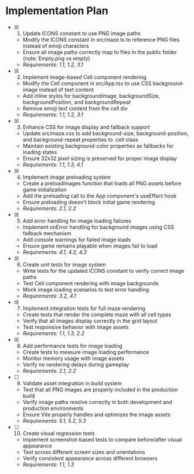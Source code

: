 # Implementation Plan

- [x] 1. Update ICONS constant to use PNG image paths

  - Modify the ICONS constant in src/maze.ts to reference PNG files instead of emoji characters
  - Ensure all image paths correctly map to files in the public folder (note: Empty.png vs empty)
  - _Requirements: 1.1, 1.2, 3.1_

- [x] 2. Implement image-based Cell component rendering

  - Modify the Cell component in src/App.tsx to use CSS background-image instead of text content
  - Add inline styles for backgroundImage, backgroundSize, backgroundPosition, and backgroundRepeat
  - Remove emoji text content from the cell div
  - _Requirements: 1.1, 1.2, 3.1_

- [x] 3. Enhance CSS for image display and fallback support

  - Update src/maze.css to add background-size, background-position, and background-repeat properties to .cell class
  - Maintain existing background-color properties as fallbacks for loading states
  - Ensure 32x32 pixel sizing is preserved for proper image display
  - _Requirements: 1.1, 1.3, 4.1_

- [x] 4. Implement image preloading system

  - Create a preloadImages function that loads all PNG assets before game initialization
  - Add the preloading call to the App component's useEffect hook
  - Ensure preloading doesn't block initial game rendering
  - _Requirements: 2.1, 2.2_

- [x] 5. Add error handling for image loading failures

  - Implement onError handling for background images using CSS fallback mechanism
  - Add console warnings for failed image loads
  - Ensure game remains playable when images fail to load
  - _Requirements: 4.1, 4.2, 4.3_

- [x] 6. Create unit tests for image system

  - Write tests for the updated ICONS constant to verify correct image paths
  - Test Cell component rendering with image backgrounds
  - Mock image loading scenarios to test error handling
  - _Requirements: 3.2, 4.1_

- [x] 7. Implement integration tests for full maze rendering

  - Create tests that render the complete maze with all cell types
  - Verify that all images display correctly in the grid layout
  - Test responsive behavior with image assets
  - _Requirements: 1.1, 1.3, 2.2_

- [x] 8. Add performance tests for image loading





  - Create tests to measure image loading performance
  - Monitor memory usage with image assets
  - Verify no rendering delays during gameplay
  - _Requirements: 2.1, 2.2_

- [ ] 9. Validate asset integration in build system
  - Test that all PNG images are properly included in the production build
  - Verify image paths resolve correctly in both development and production environments
  - Ensure Vite properly handles and optimizes the image assets
  - _Requirements: 5.1, 5.2, 5.3_

- [ ] 10. Create visual regression tests
  - Implement screenshot-based tests to compare before/after visual appearance
  - Test across different screen sizes and orientations
  - Verify consistent appearance across different browsers
  - _Requirements: 1.1, 1.3_